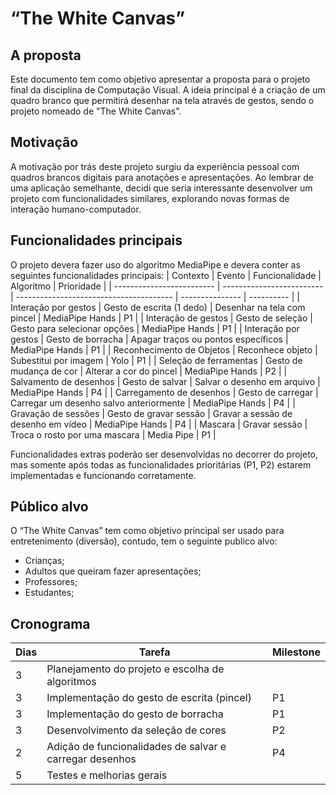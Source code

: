 # “The White Canvas” 

## A proposta 
Este documento tem como objetivo apresentar a proposta para o projeto final da disciplina de Computação Visual. A ideia principal é a criação de um quadro branco que permitirá desenhar na tela através de gestos, sendo o projeto nomeado de "The White Canvas".

## Motivação 
A motivação por trás deste projeto surgiu da experiência pessoal com quadros brancos digitais para anotações e apresentações. Ao lembrar de uma aplicação semelhante, decidi que seria interessante desenvolver um projeto com funcionalidades similares, explorando novas formas de interação humano-computador. 

## Funcionalidades principais 
O projeto devera fazer uso do algoritmo MediaPipe e devera conter as seguintes funcionalidades principais: 
| Contexto                  | Evento                    | Funcionalidade                          | Algoritmo       | Prioridade |
| ------------------------- | ------------------------- | --------------------------------------- | --------------- | ---------- |
| Interação por gestos      | Gesto de escrita (1 dedo) | Desenhar na tela com pincel             | MediaPipe Hands | P1         |
| Interação de gestos       | Gesto de seleção          | Gesto para selecionar opções            | MediaPipe Hands | P1         |
| Interação por gestos      | Gesto de borracha         | Apagar traços ou pontos específicos     | MediaPipe Hands | P1         |
| Reconhecimento de Objetos | Reconhece objeto          | Subestitui por imagem                   | Yolo            | P1         |
| Seleção de ferramentas    | Gesto de mudança de cor   | Alterar a cor do pincel                 | MediaPipe Hands | P2         |
| Salvamento de desenhos    | Gesto de salvar           | Salvar o desenho em arquivo             | MediaPipe Hands | P4         |
| Carregamento de desenhos  | Gesto de carregar         | Carregar um desenho salvo anteriormente | MediaPipe Hands | P4         |
| Gravação de sessões       | Gesto de gravar sessão    | Gravar a sessão de desenho em vídeo     | MediaPipe Hands | P4         |
| Mascara                   | Gravar sessão             | Troca o rosto por uma mascara           | Media Pipe      | P1         |

Funcionalidades extras poderão ser desenvolvidas no decorrer do projeto, mas somente após todas as funcionalidades prioritárias (P1, P2) estarem implementadas e funcionando corretamente.

## Público alvo 
O “The White Canvas” tem como objetivo principal ser usado para entretenimento (diversão), contudo, tem o seguinte publico alvo: 
- Crianças; 
- Adultos que queiram fazer apresentações; 
- Professores; 
- Estudantes; 

## Cronograma 
| Dias | Tarefa                                                  | Milestone |
| ---- | ------------------------------------------------------- | --------- |
| 3    | Planejamento do projeto e escolha de algoritmos         |           |
| 3    | Implementação do gesto de escrita (pincel)              | P1        |
| 3    | Implementação do gesto de borracha                      | P1        |
| 3    | Desenvolvimento da seleção de cores                     | P2        |
| 2    | Adição de funcionalidades de salvar e carregar desenhos | P4        |
| 5    | Testes e melhorias gerais                               |           |